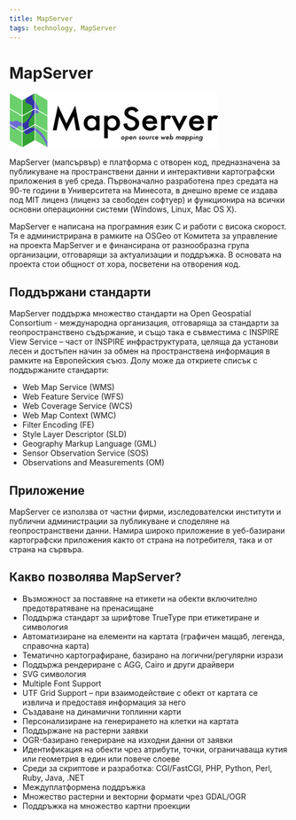 ```yaml
---
title: MapServer
tags: technology, MapServer
---
```


# MapServer

![MapServer лого](img/mapserver_logo.png)

MapServer (мапсървър) е платформа с отворен код, предназначена за публикуване на пространствени данни и интерактивни картографски приложения в уеб среда. Първоначално разработена през средата на 90-те години в Университета на Минесота, в днешно време се издава под MIT лиценз (лиценз за свободен софтуер) и функционира на всички основни операционни системи (Windows, Linux, Mac OS X).

MapServer е написана на програмния език C и работи с висока скорост. Тя е администрирана в рамките на OSGeo от Комитета за управление на проекта MapServer и е финансирана от разнообразна група организации, отговарящи за актуализации и поддръжка. В основата на проекта стои общност от хора, посветени на отворения код.

## Поддържани стандарти

MapServer поддържа множество стандарти на Open Geospatial Consortium - международна организация, отговаряща за стандарти за геопространствено съдържание, и също така е съвместима с INSPIRE View Service – част от INSPIRE инфраструктурата, целяща да установи лесен и достъпен начин за обмен на пространствена информация в рамките на Европейския съюз.  Долу може да откриете списък с поддържаните стандарти:
-	Web Map Service (WMS) 
-	Web Feature Service (WFS)
-	Web Coverage Service (WCS)
-	Web Map Context (WMC)
-	Filter Encoding (FE)
-	Style Layer Descriptor (SLD)
-	Geography Markup Language (GML)
-	Sensor Observation Service (SOS)
-	Observations and Measurements (OM)

## Приложение

MapServer се използва от частни фирми, изследователски институти и публични администрации за публикуване и споделяне на геопространствени данни. Намира широко приложение в уеб-базирани картографски приложения както от страна на потребителя, така и от страна на сървъра.

## Какво позволява MapServer?

- Възможност за поставяне на етикети на обекти включително предотвратяване на пренасищане 
- Поддържа стандарт за шрифтове TrueType при етикетиране и симвология
- Автоматизиране на елементи на картата (графичен мащаб, легенда, справочна карта)
- Тематично картографиране, базирано на логични/регулярни изрази
- Поддържа рендериране с AGG, Cairo и други драйвери
- SVG симвология
- Multiple Font Support 
- UTF Grid Support – при взаимодействие с обект от картата се извлича и предоставя информация за него
- Създаване на динамични топлинни карти
- Персонализиране на генерирането на клетки на картата 
- Поддържане на растерни заявки
- OGR-базирано генериране на изходни данни от заявки
- Идентификация на обекти чрез атрибути, точки, ограничаваща кутия или геометрия в един или повече слоеве
- Среди за скриптове и разработка: CGI/FastCGI, PHP, Python, Perl, Ruby, Java, .NET
- Междуплатформена поддръжка
- Множество растерни и векторни формати чрез GDAL/OGR
- Поддръжка на множество картни проекции 